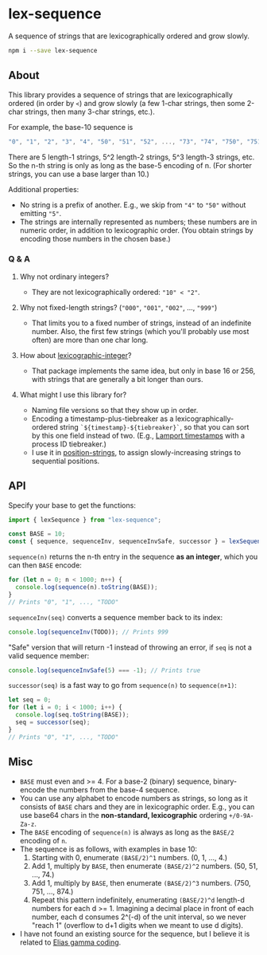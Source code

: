 # lex-sequence

A sequence of strings that are lexicographically ordered and grow slowly.

```bash
npm i --save lex-sequence
```

## About

This library provides a sequence of strings that are lexicographically ordered (in order by `<`) and grow slowly (a few 1-char strings, then some 2-char strings, then many 3-char strings, etc.).

For example, the base-10 sequence is

```js
"0", "1", "2", "3", "4", "50", "51", "52", ..., "73", "74", "750", "751", ...
```

There are 5 length-1 strings, 5^2 length-2 strings, 5^3 length-3 strings, etc. So the n-th string is only as long as the base-5 encoding of n. (For shorter strings, you can use a base larger than 10.)

Additional properties:

- No string is a prefix of another. E.g., we skip from `"4"` to `"50"` without emitting `"5"`.
- The strings are internally represented as numbers; these numbers are in numeric order, in addition to lexicographic order. (You obtain strings by encoding those numbers in the chosen base.)

### Q & A

1. Why not ordinary integers?

   - They are not lexicographically ordered: `"10" < "2"`.

2. Why not fixed-length strings? (`"000"`, `"001"`, `"002"`, ..., `"999"`)

   - That limits you to a fixed number of strings, instead of an indefinite number. Also, the first few strings (which you'll probably use most often) are more than one char long.

3. How about [lexicographic-integer](https://www.npmjs.com/package/lexicographic-integer)?

   - That package implements the same idea, but only in base 16 or 256, with strings that are generally a bit longer than ours.

4. What might I use this library for?
   - Naming file versions so that they show up in order.
   - Encoding a timestamp-plus-tiebreaker as a lexicographically-ordered string `` `${timestamp}-${tiebreaker}` ``, so that you can sort by this one field instead of two. (E.g., [Lamport timestamps](https://en.wikipedia.org/wiki/Lamport_timestamp) with a process ID tiebreaker.)
   - I use it in [position-strings](https://github.com/mweidner037/position-strings/#readme), to assign slowly-increasing strings to sequential positions.

## API

Specify your base to get the functions:

```ts
import { lexSequence } from "lex-sequence";

const BASE = 10;
const { sequence, sequenceInv, sequenceInvSafe, successor } = lexSequence(BASE);
```

`sequence(n)` returns the n-th entry in the sequence **as an integer**, which you can then `BASE` encode:

```ts
for (let n = 0; n < 1000; n++) {
  console.log(sequence(n).toString(BASE));
}
// Prints "0", "1", ..., "TODO"
```

`sequenceInv(seq)` converts a sequence member back to its index:

```ts
console.log(sequenceInv(TODO)); // Prints 999
```

"Safe" version that will return -1 instead of throwing an error, if `seq` is not a valid sequence member:

```ts
console.log(sequenceInvSafe(5) === -1); // Prints true
```

`successor(seq)` is a fast way to go from `sequence(n)` to `sequence(n+1)`:

```ts
let seq = 0;
for (let i = 0; i < 1000; i++) {
  console.log(seq.toString(BASE));
  seq = successor(seq);
}
// Prints "0", "1", ..., "TODO"
```

## Misc

- `BASE` must even and >= 4. For a base-2 (binary) sequence, binary-encode the numbers from the base-4 sequence.
- You can use any alphabet to encode numbers as strings, so long as it consists of `BASE` chars and they are in lexicographic order. E.g., you can use base64 chars in the **non-standard, lexicographic** ordering `+/0-9A-Za-z`.
- The `BASE` encoding of `sequence(n)` is always as long as the `BASE/2` encoding of `n`.
- The sequence is as follows, with examples in base 10:
  1. Starting with 0, enumerate `(BASE/2)^1` numbers. (0, 1, ..., 4.)
  2. Add 1, multiply by `BASE`, then enumerate `(BASE/2)^2` numbers.
     (50, 51, ..., 74.)
  3. Add 1, multiply by `BASE`, then enumerate `(BASE/2)^3` numbers.
     (750, 751, ..., 874.)
  4. Repeat this pattern indefinitely, enumerating
     `(BASE/2)^d` length-d numbers for each d >= 1. Imagining a decimal place
     in front of each number, each d consumes 2^(-d) of the unit interval,
     so we never "reach 1" (overflow to d+1 digits when
     we meant to use d digits).
- I have not found an existing source for the sequence, but I believe it is related to [Elias gamma coding](https://en.wikipedia.org/wiki/Elias_gamma_coding).
